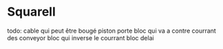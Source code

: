 # Squarell

todo:
cable qui peut être bougé
piston
porte
bloc qui va a contre courrant des conveyor
bloc qui inverse le courrant
bloc delai
